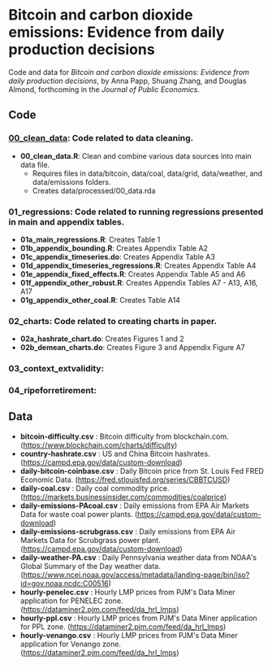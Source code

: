 # Bitcoin and carbon dioxide emissions: Evidence from daily production decisions

Code and data for *Bitcoin and carbon dioxide emissions: Evidence from daily production decisions*, by Anna Papp, Shuang Zhang, and Douglas Almond, forthcoming in the *Journal of Public Economics*. 

## Code 

### [__00_clean_data__](code/00_clean_data): Code related to data cleaning.
- __00_clean_data.R__: Clean and combine various data sources into main data file.
  - Requires files in data/bitcoin, data/coal, data/grid, data/weather, and data/emissions folders.
  - Creates data/processed/00_data.rda
### __01_regressions__: Code related to running regressions presented in main and appendix tables.
- __01a_main_regressions.R__: Creates Table 1 
- __01b_appendix_bounding.R__: Creates Appendix Table A2 
- __01c_appendix_timeseries.do__: Creates Appendix Table A3 
- __01d_appendix_timeseries_regressions.R__: Creates Appendix Table A4 
- __01e_appendix_fixed_effects.R__: Creates Appendix Table A5 and A6 
- __01f_appendix_other_robust.R__: Creates Appendix Tables A7 - A13, A16, A17
- __01g_appendix_other_coal.R__: Creates Table A14 
### __02_charts__: Code related to creating charts in paper.
- __02a_hashrate_chart.do__: Creates Figures 1 and 2 
- __02b_demean_charts.do__: Creates Figure 3 and Appendix Figure A7
### __03_context_extvalidity__:
### __04_ripeforretirement__: 

## Data

- __bitcoin-difficulty.csv__ : Bitcoin difficulty from blockchain.com. (https://www.blockchain.com/charts/difficulty)
- __country-hashrate.csv__ : US and China Bitcoin hashrates. (https://campd.epa.gov/data/custom-download)
- __daily-bitcoin-coinbase.csv__ : Daily Bitcoin price from St. Louis Fed FRED Economic Data. (https://fred.stlouisfed.org/series/CBBTCUSD)
- __daily-coal.csv__ : Daily coal commodity price. (https://markets.businessinsider.com/commodities/coalprice)
- __daily-emissions-PAcoal.csv__ : Daily emissions from EPA Air Markets Data for waste coal power plants. (https://campd.epa.gov/data/custom-download)
- __daily-emissions-scrubgrass.csv__ : Daily emissions from EPA Air Markets Data for Scrubgrass power plant. (https://campd.epa.gov/data/custom-download)
- __daily-weather-PA.csv__ : Daily Pennsylvania weather data from NOAA's Global Summary of the Day weather data. (https://www.ncei.noaa.gov/access/metadata/landing-page/bin/iso?id=gov.noaa.ncdc:C00516)
- __hourly-penelec.csv__ : Hourly LMP prices from PJM's Data Miner application for PENELEC zone. (https://dataminer2.pjm.com/feed/da_hrl_lmps)
- __hourly-ppl.csv__ : Hourly LMP prices from PJM's Data Miner application for PPL zone. (https://dataminer2.pjm.com/feed/da_hrl_lmps)
- __hourly-venango.csv__ : Hourly LMP prices from PJM's Data Miner application for Venango zone. (https://dataminer2.pjm.com/feed/da_hrl_lmps)

